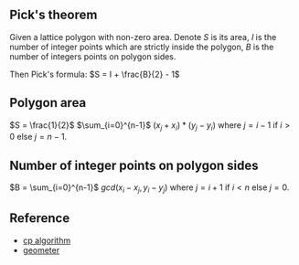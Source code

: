 ## Pick's theorem
Given a lattice polygon with non-zero area.
Denote $S$ is its area, $I$ is the number of integer points which are strictly inside the polygon, $B$ is the number of integers points on polygon sides.

Then Pick's formula: $S = I + \frac{B}{2} - 1$

## Polygon area
$S = \frac{1}{2}$ $\sum_{i=0}^{n-1}$ $(x_j + x_i)*(y_j - y_i)$ where $j = i-1$ if $i > 0$ else $j = n-1$. 

## Number of integer points on polygon sides
$B = \sum_{i=0}^{n-1}$ $gcd(x_i - x_j, y_i - y_j)$ where $j = i+1$ if $i < n$ else $j = 0$.

## Reference
- [cp algorithm](https://cp-algorithms.web.app/geometry/picks-theorem.html)
- [geometer](http://www.geometer.org/mathcircles/pick.pdf)